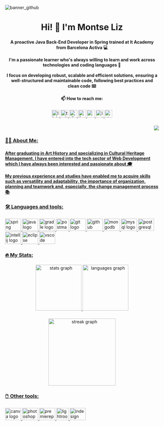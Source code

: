 
![banner_github](https://user-images.githubusercontent.com/118254693/229959669-e6d49961-7756-4521-8d90-c00793d0d6e8.png)

###

<h1 align="center">Hi! 👋 I'm Montse Liz</h1>

###

<h4 align="center">A proactive Java Back-End Developer in Spring trained at It Academy from Barcelona Activa 💻<br><br>I'm a passionate learner who's always willing to learn and work across technologies and coding languages 📖 <br><br>I focus on developing robust, scalable and efficient solutions, ensuring a well-structured and maintainable code, following best practices and clean code ⌨️ <br><br>📫 How to reach me:</h4>

###

<div align="center">
  <a href="https://www.linkedin.com/in/montseliz/" target="_blank">
  <img src="https://img.shields.io/static/v1?message=LinkedIn&logo=linkedin&label=&color=0077B5&logoColor=white&labelColor=&style=for-the-badge" height="25" alt="linkedin logo"  />
  <a href="https://twitter.com/montse_liz" target="_blank">
  <img src="https://img.shields.io/static/v1?message=Twitter&logo=twitter&label=&color=1DA1F2&logoColor=white&labelColor=&style=for-the-badge" height="25" alt="twitter logo"  />
  <a href="https://discord.com/users/1015400233573818449" target="_blank">
  <img src="https://img.shields.io/static/v1?message=Discord&logo=discord&label=&color=7289DA&logoColor=white&labelColor=&style=for-the-badge" height="25" alt="discord logo"  />
  <a href="https://www.hackerrank.com/montse_liz" target="_blank">
  <img src="https://img.shields.io/static/v1?message=HackerRank&logo=hackerrank&label=&color=2EC866&logoColor=white&labelColor=&style=for-the-badge" height="25" alt="hackerrank logo"  />
  <a href="mailto:montse.liz92@gmail.com" target="_blank">
  <img src="https://img.shields.io/static/v1?message=Gmail&logo=gmail&label=&color=D14836&logoColor=white&labelColor=&style=for-the-badge" height="25" alt="gmail logo"  />
  <a href="https://www.instagram.com/montse_liz/" target="_blank">
  <img src="https://img.shields.io/static/v1?message=Instagram&logo=instagram&label=&color=E4405F&logoColor=white&labelColor=&style=for-the-badge" height="25" alt="instagram logo"  />
  <a href="https://stackoverflow.com/users/21574451/montse-liz" target="_blank">
  <img src="https://img.shields.io/static/v1?message=Stackoverflow&logo=stackoverflow&label=&color=FE7A16&logoColor=white&labelColor=&style=for-the-badge" height="25" alt="stackoverflow logo"  />
</div>

###

<div align="right">
  <img src="https://visitor-badge.laobi.icu/badge?page_id=montseliz.montseliz&"  />
</div>

###

<h3 align="left">👩‍💻  About Me:</h3>

###

<h4 align="left">After graduating in Art History and specializing in Cultural Heritage Management, I have entered into the tech sector of Web Development which I have always been interested and passionate about 🎓<br><br>My previous experience and studies have enabled me to acquire skills such as versatility and adaptability, the importance of organization, planning and teamwork and, especially, the change management process 📚</h4>

###

<h3 align="left">🛠 Languages and tools:</h3>

###

<div align="left">
     <a href="https://spring.io/" target="_blank">
  <img src="https://cdn.jsdelivr.net/gh/devicons/devicon/icons/spring/spring-original.svg" height="40" width="52" alt="spring logo"  />
     <a href="https://www.java.com/" target="_blank">
  <img src="https://cdn.jsdelivr.net/gh/devicons/devicon/icons/java/java-original.svg" height="40" width="52" alt="java logo"  />
     <a href="https://gradle.org/" target="_blank">  
  <img src="https://cdn.jsdelivr.net/gh/devicons/devicon/icons/gradle/gradle-plain.svg" height="40" width="52" alt="gradle logo"  />
     <a href="https://postman.com" target="_blank"> 
  <img src="https://www.vectorlogo.zone/logos/getpostman/getpostman-icon.svg" height="40" width="40" alt="postman"  />
     <a href="https://git-scm.com/" target="_blank">  
  <img src="https://cdn.jsdelivr.net/gh/devicons/devicon/icons/git/git-original.svg" height="40" width="52" alt="git logo"  />
     <a href="https://github.com/" target="_blank">
  <img src="https://cdn.jsdelivr.net/gh/devicons/devicon/icons/github/github-original.svg" height="40" width="52" alt="github logo"  />
     <a href="https://www.mongodb.com/" target="_blank">
  <img src="https://cdn.jsdelivr.net/gh/devicons/devicon/icons/mongodb/mongodb-original.svg" height="40" width="52" alt="mongodb logo"  />
     <a href="https://www.mysql.com/" target="_blank">
  <img src="https://cdn.jsdelivr.net/gh/devicons/devicon/icons/mysql/mysql-original.svg" height="40" width="52" alt="mysql logo"  />
    <a href="https://www.postgresql.org/" target="_blank">
  <img src="https://cdn.jsdelivr.net/gh/devicons/devicon/icons/postgresql/postgresql-original.svg" height="40" width="52" alt="postgresql logo"  />
    <a href="https://www.jetbrains.com/idea/" target="_blank">  
  <img src="https://upload.wikimedia.org/wikipedia/commons/9/9c/IntelliJ_IDEA_Icon.svg" height="40" width="52" alt="intellij logo"  />
    <a href="https://eclipseide.org/" target="_blank">   
  <img src="https://upload.wikimedia.org/wikipedia/commons/d/d0/Eclipse-Luna-Logo.svg" height="40" width="52" alt="eclipse logo"  />
    <a href="https://code.visualstudio.com/" target="_blank">     
  <img src="https://cdn.jsdelivr.net/gh/devicons/devicon/icons/vscode/vscode-original.svg" height="40" width="52" alt="vscode logo"  />
</div>

###

<h3 align="left">🔥   My Stats:</h3>

###

<div align="center">
  <img src="https://github-readme-stats.vercel.app/api?username=montseliz&hide_title=false&hide_rank=false&show_icons=true&include_all_commits=true&count_private=true&disable_animations=false&theme=dracula&locale=en&hide_border=false&order=1" height="150" alt="stats graph"  />
  <img src="https://github-readme-stats.vercel.app/api/top-langs?username=montseliz&locale=en&hide_title=false&layout=compact&card_width=320&langs_count=5&theme=dracula&hide_border=false&order=2" height="150" alt="languages graph"  />
</div>

###

<div align="center">
  <img src="https://streak-stats.demolab.com?user=montseliz&locale=en&mode=daily&theme=dark&hide_border=false&border_radius=5&order=3" height="220" alt="streak graph"  />
</div>
 
###

<h3 align="left">🖱️  Other tools:</h3>

###

<div align="left">
    <a href="https://www.canva.com/es_es/" target="_blank">
  <img src="https://cdn.jsdelivr.net/gh/devicons/devicon/icons/canva/canva-original.svg" height="40" width="52" alt="canva logo"  />
    <a href="https://www.adobe.com/in/products/photoshop.html" target="_blank">
  <img src="https://cdn.jsdelivr.net/gh/devicons/devicon/icons/photoshop/photoshop-plain.svg" height="40" width="52" alt="photoshop logo"  />
    <a href="https://www.adobe.com/in/products/premiere.html" target="_blank">
  <img src="https://cdn.jsdelivr.net/gh/devicons/devicon/icons/premierepro/premierepro-plain.svg" height="40" width="52" alt="premierepro logo"  />
    <a href="https://www.adobe.com/products/photoshop-lightroom.html" target="_blank">
  <img src="https://profilinator.rishav.dev/skills-assets/lightroom.png" height="40" alt="lightroom logo"  />
    <a href="https://www.adobe.com/in/products/indesign.html" target="_blank">
  <img src="https://profilinator.rishav.dev/skills-assets/adobeindesign.svg" height="40" width="52" alt="indesign logo"  />

</div>

###
